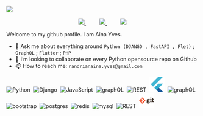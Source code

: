 
 ![](https://komarev.com/ghpvc/?username=ainayves&color=blueviolet)


<div align="center">

 <a href="https://www.linkedin.com/in/ainard/">
<img src="https://img.shields.io/badge/Linkedin-%231DA1F2.svg?style=for-the-badge&logo=Linkedin&logoColor=white">
</a>
 &nbsp;&nbsp;&nbsp;&nbsp;&nbsp;&nbsp;&nbsp;&nbsp;
<a href="https://www.twitter.com/ainard3/">
<img src="https://img.shields.io/badge/Twitter-%231DA1F2.svg?style=for-the-badge&logo=Twitter&logoColor=white">
</a>
&nbsp;&nbsp;&nbsp;&nbsp;&nbsp;&nbsp;&nbsp;&nbsp;
<a href="https://www.instagram.com/aina_rd/">
<img src="https://img.shields.io/badge/Instagram-%23E4405F.svg?style=for-the-badge&logo=Instagram&logoColor=white">
</a>

</div> 
<p></p>
<p align="justify"> 
Welcome to my github profile. I am Aina Yves.

- 💬 Ask me about everything around `Python (DJANGO , FastAPI , Flet)` ; `GraphQL` ; `Flutter` ; `PHP`
- 👯 I’m looking to collaborate on every Python opensource repo on Github
- 📫 How to reach me: `randrianaina.yves@gmail.com`
 
</p>

<div>
  <img
    src="https://techstack-generator.vercel.app/python-icon.svg"
    title="Python"
    alt="Python"
    width="40"
    height="40"
  />&nbsp;
  <img
    src="https://techstack-generator.vercel.app/django-icon.svg"
    title="Django"
    alt="Django"
    width="40"
    height="40"
  />&nbsp;
  <img
    src="https://techstack-generator.vercel.app/js-icon.svg"
    title="JavaScript"
    alt="JavaScript"
    width="40"
    height="40"
  />&nbsp;
  <img
    src="https://techstack-generator.vercel.app/graphql-icon.svg"
    title="graphQL"
    alt="graphQL"
    width="40"
    height="40"
  />&nbsp;
  <img
    src="https://techstack-generator.vercel.app/restapi-icon.svg"
    title="REST"
    alt="REST"
    width="40"
    height="40"
  />&nbsp;
  <img
    src="https://github.com/devicons/devicon/blob/master/icons/flutter/flutter-original.svg"
    title="Flutter"
    alt="Flutter"
    width="40"
    height="40"
  />&nbsp;
  <img
    src="https://skillicons.dev/icons?i=css"
    title="graphQL"
    alt="graphQL"
    width="40"
    height="40"
  />&nbsp;
  <img
    src="https://skillicons.dev/icons?i=bootstrap"
    title="bootstrap"
    alt="bootstrap"
    width="40"
    height="40"
  />&nbsp;
  <img
    src="https://skillicons.dev/icons?i=postgres"
    title="postgres"
    alt="postgres"
    width="40"
    height="40"
  />&nbsp;
  <img
    src="https://skillicons.dev/icons?i=redis"
    title="redis"
    alt="redis"
    width="40"
    height="40"
  />&nbsp;
  <img
    src="https://skillicons.dev/icons?i=mysql"
    title="mysql"
    alt="mysql"
    width="40"
    height="40"
  />&nbsp;
  <img
    src="https://techstack-generator.vercel.app/restapi-icon.svg"
    title="REST"
    alt="REST"
    width="40"
    height="40"
  />&nbsp;
  <img
    src="https://github.com/devicons/devicon/blob/master/icons/git/git-original-wordmark.svg"
    title="Git"
    **alt="Git"
    width="40"
    height="40"
  />
</div>

